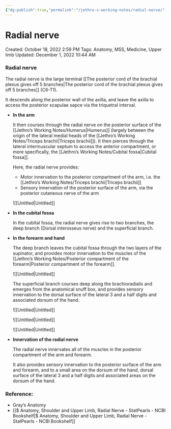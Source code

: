 ```yaml
---
{"dg-publish":true,"permalink":"/jethro-s-working-notes/radial-nerve/","dgPassFrontmatter":true}
---
```



# Radial nerve

Created: October 18, 2022 2:59 PM
Tags: Anatomy, MSS, Medicine, Upper limb
Updated: December 1, 2022 10:44 AM

### Radial nerve

The radial nerve is the large terminal [[The posterior cord of the brachial plexus gives off 5 branches\|The posterior cord of the brachial plexus gives off 5 branches]] (C6-T1). 

It descends along the posterior wall of the axilla, and leave the axilla to access the posterior scapulae sapce via the triquetral interval.

- ********************In the arm********************
    
    It then courses through the radial nerve on the posterior surface of the [[Jethro’s Working Notes/Humerus\|Humerus]] (largely between the origin of the lateral medial heads of the [[Jethro’s Working Notes/Triceps brachii\|Triceps brachii]]). It then pierces through the lateral intermuscular septum to access the anterior compartment, or more specifically, the [[Jethro’s Working Notes/Cubital fossa\|Cubital fossa]].
    
    Here, the radial nerve provides:
    
    - Motor innervation to the posterior compartment of the arm, i.e. the [[Jethro’s Working Notes/Triceps brachii\|Triceps brachii]]
    - Sensory innervation of the posterior surface of the arm, via the posterior cutaneous nerve of the arm
    
    ![[Untitled\|Untitled]]
    
- ****************************************In the cubital fossa****************************************
    
    In the cubital fossa, the radial nerve gives rise to two branches, the deep branch (Dorsal interosseus nerve) and the superficial branch.
    
- **********************************************In the forearm and hand**********************************************
    
    The deep branch leaves the cubital fossa through the two layers of the supinator, and provides motor innervation to the muscles of the [[Jethro’s Working Notes/Posterior compartment of the forearm\|Posterior compartment of the forearm]].
    
    ![[Untitled\|Untitled]]
    
    The superficial branch courses deep along the brachioradialis and emerges from the anatomical snuff box, and provides sensory innervation to the dorsal surface of the lateral 3 and a half digits and associated dorsum of the hand.
    
    ![[Untitled\|Untitled]]
    
    ![[Untitled\|Untitled]]
    
    ![[Untitled\|Untitled]]
    
- **************************************************************Innervation of the radial nerve**************************************************************
    
    The radial nerve innervates all of the muscles in the posterior compartment of the arm and forearm.
    
    It also provides sensory innervation to the posterior surface of the arm and forearm, and to a small area on the dorsum of the hand, dorsal surface of the lateral 3 and a half digits and associated areas on the dorsum of the hand.
    

### Reference:

- Gray’s Anatomy
- [[$ Anatomy, Shoulder and Upper Limb, Radial Nerve - StatPearls - NCBI Bookshelf\|$ Anatomy, Shoulder and Upper Limb, Radial Nerve - StatPearls - NCBI Bookshelf]]